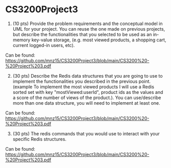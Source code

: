 # CS3200Project3
1. (10 pts) Provide the problem requirements and the conceptual model in UML for your project. You can reuse the one made on previous projects, but describe the functionalities that you selected to be used as an in-memory key-value storage, (e.g. most viewed products, a shopping cart, current logged-in users, etc).

Can be found:
https://github.com/mnz15/CS3200Project3/blob/main/CS3200%20-%20Project%203.pdf

2. (30 pts) Describe the Redis data structures that you are going to use to implement the functionalities you described in the previous point. (example To implement the most viewed products I will use a Redis sorted set with key "mostViewed:userId", product ids as the values and a score of the number of views of the product.). You can use/describe more than one data structure, you will need to implement at least one.

Can be found:
https://github.com/mnz15/CS3200Project3/blob/main/CS3200%20-%20Project%203.pdf

3. (30 pts) The redis commands that you would use to interact with your specific Redis structures.

Can be found:
https://github.com/mnz15/CS3200Project3/blob/main/CS3200%20-%20Project%203.pdf
